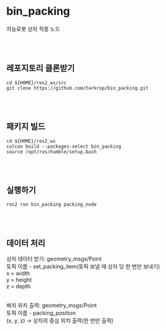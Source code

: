 # bin_packing
지능로봇 상자 적층 노드

<br/>
<br/>

## 레포지토리 클론받기
```
cd ${HOME}/ros2_ws/src
git clone https://github.com/tarkrop/bin_packing.git
```
<br/>
<br/>

## 패키지 빌드

```
cd ${HOME}/ros2_ws
colcon build --packages-select bin_packing
source /opt/ros/humble/setup.bash
```

<br/>
<br/>

## 실행하기

```
ros2 run bin_packing packing_node
```
<br/>
<br/>

## 데이터 처리

상자 데이터 받기: geometry_msgs/Point<br/>
토픽 이름 - set_packing_item(토픽 보낼 때 상자 당 한 번만 보내기)<br/>
x = width<br/>
y = height<br/>
z = depth<br/>
<br/>

배치 위치 출력: geometry_msgs/Point<br/>
토픽 이름 - packing_position<br/>
(x, y, z) -> 상자의 중심 위치 출력(한 번만 출력)<br/>